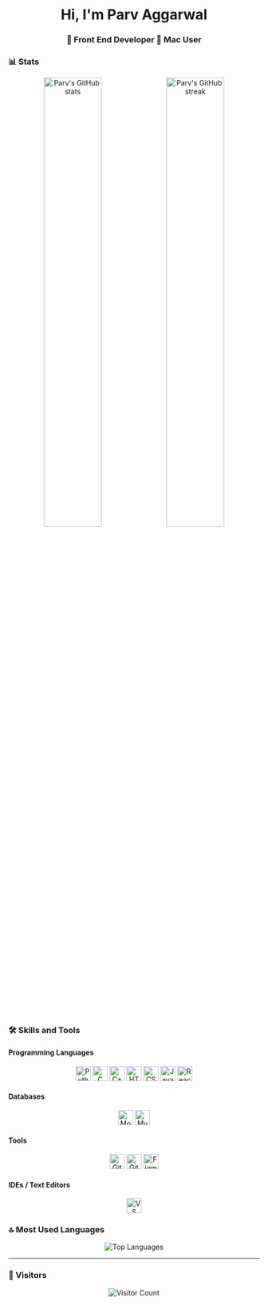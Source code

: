 <h1 align="center">Hi, I'm Parv Aggarwal</h1>
<h3 align="center">🚀 Front End Developer 🌟 Mac User</h3>

### 📊 Stats
<div align="center">
  <img src="https://github-readme-stats.vercel.app/api?username=Parvaggarwal01&show_icons=true&theme=radical&hide_border=true" width="48%" alt="Parv's GitHub stats">
  <img src="https://github-readme-streak-stats.herokuapp.com/?user=Parvaggarwal01&theme=github_dark&hide_border=true" width="48%" alt="Parv's GitHub streak">
</div>

### 🛠️ Skills and Tools

#### Programming Languages
<div align="center">
  <img src="https://upload.wikimedia.org/wikipedia/commons/c/c3/Python-logo-notext.svg" alt="Python" height="30">
  <img src="https://upload.wikimedia.org/wikipedia/commons/1/19/C_Logo.png" alt="C" height="30">
  <img src="https://upload.wikimedia.org/wikipedia/commons/1/18/ISO_C%2B%2B_Logo.svg" alt="C++" height="30">
  <img src="https://upload.wikimedia.org/wikipedia/commons/6/61/HTML5_logo_and_wordmark.svg" alt="HTML" height="30">
  <img src="https://upload.wikimedia.org/wikipedia/commons/d/d5/CSS3_logo_and_wordmark.svg" alt="CSS" height="30">
  <img src="https://upload.wikimedia.org/wikipedia/commons/6/6a/JavaScript-logo.png" alt="JavaScript" height="30">
  <img src="https://upload.wikimedia.org/wikipedia/commons/a/a7/React-icon.svg" alt="React" height="30">
</div>

#### Databases
<div align="center">
  <img src="https://profilinator.rishav.dev/skills-assets/mongodb-original-wordmark.svg" alt="MongoDB" height="30">
  <img src="https://profilinator.rishav.dev/skills-assets/mysql-original-wordmark.svg" alt="MySQL" height="30">
</div>

#### Tools
<div align="center">
  <img src="https://git-scm.com/images/logos/downloads/Git-Icon-1788C.png" alt="Git" height="30">
  <img src="https://github.githubassets.com/images/modules/logos_page/GitHub-Mark.png" alt="GitHub" height="30">
  <img src="https://upload.wikimedia.org/wikipedia/commons/3/33/Figma-logo.svg" alt="Figma" height="30">
</div>

#### IDEs / Text Editors
<div align="center">
  <img src="https://upload.wikimedia.org/wikipedia/commons/thumb/9/9a/Visual_Studio_Code_1.35_icon.svg/2048px-Visual_Studio_Code_1.35_icon.svg.png" alt="VS Code" height="30">
</div>

### 🔝 Most Used Languages
<div align="center">
  <img src="https://github-readme-stats.vercel.app/api/top-langs/?username=Parvaggarwal01&theme=github_dark&hide_border=true&layout=compact" alt="Top Languages">
</div>

---

### 👥 Visitors
<div align="center">
  <img src="https://profile-counter.glitch.me/Parvaggarwal01/count.svg" alt="Visitor Count">
</div>
